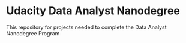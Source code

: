 # Udacity Data Analyst Nanodegree
 This repository for projects needed to complete the Data Analyst Nanodegree Program
